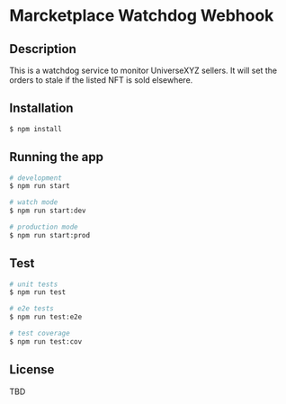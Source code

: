 # Marcketplace Watchdog Webhook

## Description

This is a watchdog service to monitor UniverseXYZ sellers. It will set the orders to stale if the listed NFT is sold elsewhere.

## Installation

```bash
$ npm install
```

## Running the app

```bash
# development
$ npm run start

# watch mode
$ npm run start:dev

# production mode
$ npm run start:prod
```

## Test

```bash
# unit tests
$ npm run test

# e2e tests
$ npm run test:e2e

# test coverage
$ npm run test:cov
```

## License

TBD
